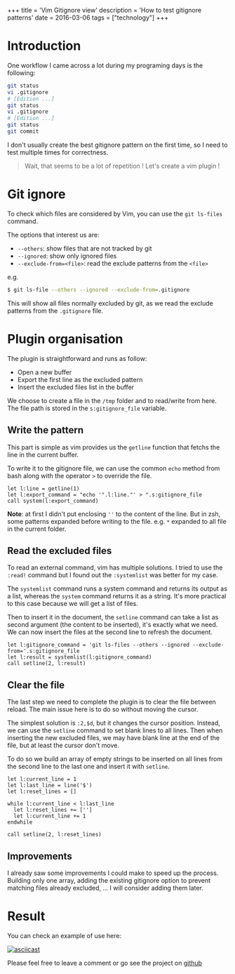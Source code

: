 +++
title = 'Vim Gitignore view'
description = 'How to test gitignore patterns'
date = 2016-03-06
tags = ["technology"]
+++

# Introduction

One workflow I came across a lot during my programing days is the following:

```bash
git status
vi .gitignore
# [Edition ...]
git status
vi .gitignore
# [Edition ...]
git status
git commit
```

I don't usually create the best gitignore pattern on the first time, so I need to test multiple times for correctness.

> Wait, that seems to be a lot of repetition ! Let's create a vim plugin ! 

# Git ignore

To check which files are considered by Vim, you can use the `git ls-files` command.

The options that interest us are:

- `--others`: show files that are not tracked by git
- `--ignored`: show only ignored files
- `--exclude-from=<file>`: read the exclude patterns from the `<file>`

e.g.
```bash
$ git ls-file --others --ignored --exclude-from=.gitignore
```

This will show all files normally excluded by git, as we read the exclude patterns from the `.gitignore` file.

# Plugin organisation

The plugin is straightforward and runs as follow:

- Open a new buffer
- Export the first line as the excluded pattern
- Insert the excluded files list in the buffer

We choose to create a file in the `/tmp` folder and to read/write from here. The file path is stored in the `s:gitignore_file` variable.

## Write the pattern
This part is simple as vim provides us the `getline` function that fetchs the line in the current buffer.

To write it to the gitignore file, we can use the common `echo` method from bash along with the operator `>` to override the file.

```vim
let l:line = getline(1)
let l:export_command = "echo '".l:line."' > ".s:gitignore_file
call system(l:export_command)
```

**Note**: at first I didn't put enclosing `''` to the content of the line. But in zsh, some patterns expanded before writing to the file. e.g. `*` expanded to all file in the current folder.

## Read the excluded files
To read an external command, vim has multiple solutions. I tried to use the `:read!` command but I found out the `:systemlist` was better for my case.

The `systemlist` command runs a system command and returns its output as a list, whereas the `system` command returns it as a string. It's more practical to this case because we will get a list of files.

Then to insert it in the document, the `setline` command can take a list as second argument (the content to be inserted), it's exactly what we need. We can now insert the files at the second line to refresh the document.

```vim
let l:gitignore_command = 'git ls-files --others --ignored --exclude-from='.s:gitignore_file
let l:result = systemlist(l:gitignore_command)
call setline(2, l:result)
```

## Clear the file
The last step we need to complete the plugin is to clear the file between reload. The main issue here is to do so without moving the cursor.

The simplest solution is `:2,$d`, but it changes the cursor position. Instead, we can use the `setline` command to set blank lines to all lines. Then when inserting the new excluded files, we may have blank line at the end of the file, but at least the cursor don't move.

To do so we build an array of empty strings to be inserted on all lines from the second line to the last one and insert it with `setline`.

```vim
let l:current_line = 1
let l:last_line = line('$')
let l:reset_lines = []

while l:current_line < l:last_line
  let l:reset_lines += ['']
  let l:current_line += 1
endwhile

call setline(2, l:reset_lines)
```


## Improvements

I already saw some improvements I could make to speed up the process. Building only one array, adding the existing gitignore option to prevent matching files already excluded, ... I will consider adding them later.

# Result

You can check an example of use here:

[![asciicast](https://asciinema.org/a/8mk6yk5r6q9rcr6dze3e2ops8.png)](https://asciinema.org/a/8mk6yk5r6q9rcr6dze3e2ops8)

Please feel free to leave a comment or go see the project on [github](https://github.com/nobe4/gitignore_view/)
